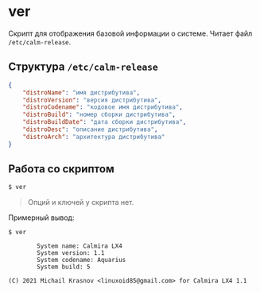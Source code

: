 # ver

Скрипт для отображения базовой информации о системе. Читает файл `/etc/calm-release`.

## Структура `/etc/calm-release`

```json
{
    "distroName": "имя дистрибутива",
    "distroVersion": "версия дистрибутива",
    "distroCodename": "кодовое имя дистрибутива",
    "distroBuild": "номер сборки дистрибутива",
    "distroBuildDate": "дата сборки дистрибутива",
    "distroDesc": "описание дистрибутива",
    "distroArch": "архитектура дистрибутива"
}
```

## Работа со скриптом

```bash
$ ver
```

> Опций и ключей у скрипта нет.

Примерный вывод:

```
$ ver

        System name: Calmira LX4
        System version: 1.1
        System codename: Aquarius
        System build: 5

(C) 2021 Michail Krasnov <linuxoid85@gmail.com> for Calmira LX4 1.1

```